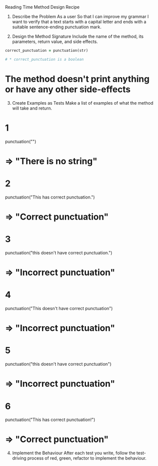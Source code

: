 Reading Time Method Design Recipe

1. Describe the Problem
As a user
So that I can improve my grammar
I want to verify that a text starts with a capital letter and ends with a suitable sentence-ending punctuation mark.

2. Design the Method Signature
Include the name of the method, its parameters, return value, and side effects.

```ruby
correct_punctuation = punctuation(str)

# * correct_punctuation is a boolean
```

# The method doesn't print anything or have any other side-effects
3. Create Examples as Tests
Make a list of examples of what the method will take and return.

# 1
punctuation("")
# => "There is no string"

# 2
punctuation("This has correct punctuation.")
# => "Correct punctuation"

# 3
punctuation("this doesn't have correct punctuation.")
# => "Incorrect punctuation"

# 4
punctuation("This doesn't have correct punctuation")
# => "Incorrect punctuation"

# 5
punctuation("this doesn't have correct punctuation")
# => "Incorrect punctuation"

# 6
punctuation("This has correct punctuation!")
# => "Correct punctuation"



4. Implement the Behaviour
After each test you write, follow the test-driving process of red, green, refactor to implement the behaviour.
